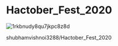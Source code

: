 # Hactober_Fest_2020



![1rkbnudy8qu7jkpc8z8d](https://user-images.githubusercontent.com/65655892/129394781-6e82e899-6e05-41ad-9f19-6603b6a10477.gif)

 shubhamvishnoi3288/Hactober_Fest_2020
